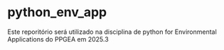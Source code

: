# python_env_app
Este reporitório será utilizado na disciplina de python for Environmental Applications do PPGEA em 2025.3
